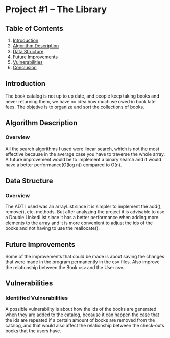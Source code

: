 # Project #1 – The Library

## Table of Contents
1. [Introduction](#introduction)
2. [Algorithm Description](#algorithm-description)
3. [Data Structure](#data-structure)
4. [Future Improvements](#future-improvements)
5. [Vulnerabilities](#vulnerabilities)
6. [Conclusion](#conclusion)


## Introduction
The book catalog is not up to up date, and people keep taking books and never returning them, we have no idea how much we owed in book late fees.
The objetive is to organize and sort the collections of books.

## Algorithm Description
### Overview

All the search algorithms I used were linear search, which is not the most effective because in the average case you have to traverse the whole array. A future improvement would be to implement a binary search and it would have a better performance(O(log n)) compared to O(n).

## Data Structure
### Overview
The ADT I used was an arrayList since it is simpler to implement the add(), remove(), etc. methods. But after analyzing the project it is advisable to use a Double LinkedList since it has a better performance when adding more elements to the array and it is more convenient to adjust the ids of the books and not having to use the reallocate().



## Future Improvements
Some of the improvements that could be made is about saving the changes that were made in the program permanently in the csv files. Also improve the relationship between the Book csv and the User csv.


## Vulnerabilities
### Identified Vulnerabilities

A possible vulnerability is about how the ids of the books are generated when they are added to the catalog, because it can happen the case that the ids are repeated if a certain amount of books are removed from the catalog, and that would also affect the relationship between the check-outs books that the users have.

